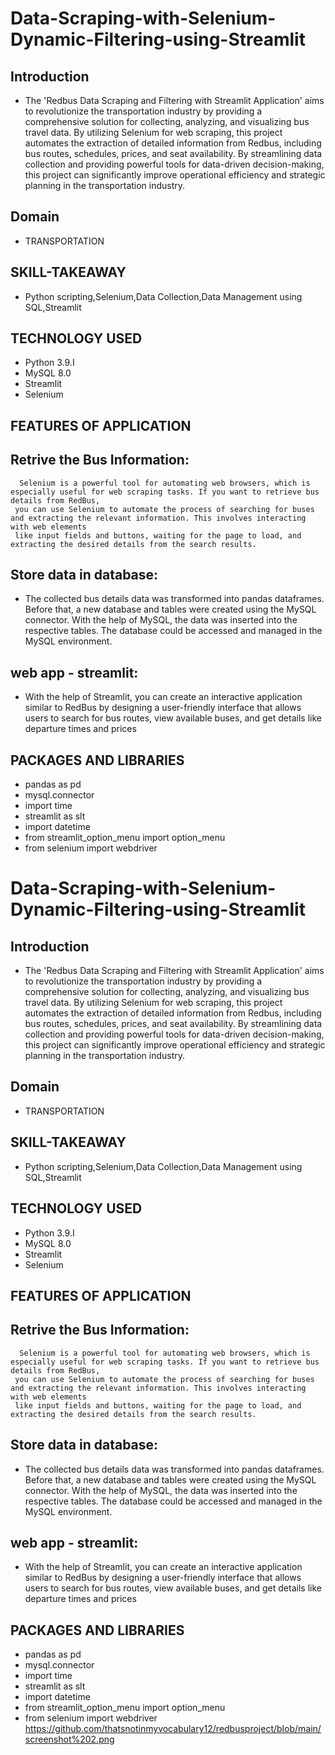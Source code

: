 # Data-Scraping-with-Selenium-Dynamic-Filtering-using-Streamlit
 ## Introduction
* The 'Redbus Data Scraping and Filtering with Streamlit Application' aims to revolutionize the transportation industry by providing a comprehensive solution for 
 collecting, analyzing, and visualizing bus travel data. By utilizing Selenium for web scraping, this project automates the extraction of detailed information from Redbus, including bus routes, schedules, prices, and seat availability. By streamlining data collection and providing powerful tools for data-driven decision-making, this project can significantly improve operational efficiency and strategic planning in the transportation industry.

## Domain 
* TRANSPORTATION

## SKILL-TAKEAWAY
* Python scripting,Selenium,Data Collection,Data Management using SQL,Streamlit
  
## TECHNOLOGY USED
* Python 3.9.I
* MySQL 8.0
* Streamlit
* Selenium

## FEATURES OF APPLICATION

## Retrive the Bus Information:
      Selenium is a powerful tool for automating web browsers, which is especially useful for web scraping tasks. If you want to retrieve bus details from RedBus, 
     you can use Selenium to automate the process of searching for buses and extracting the relevant information. This involves interacting with web elements 
     like input fields and buttons, waiting for the page to load, and extracting the desired details from the search results.

 ## Store data in database:
   * The collected bus details data was transformed into pandas dataframes. Before that, a new database and tables were created using the MySQL connector. With the help of MySQL, the data was inserted into the respective tables. The database could be accessed and managed in the MySQL environment.

## web app - streamlit:
   * With the help of Streamlit, you can create an interactive application similar to RedBus by designing a user-friendly interface that allows users to search for bus routes, view available buses, and get details like departure times and prices

## PACKAGES AND LIBRARIES
* pandas as pd
* mysql.connector
* import time
* streamlit as slt
* import datetime
* from streamlit_option_menu import option_menu
* from selenium import webdriver
 # Data-Scraping-with-Selenium-Dynamic-Filtering-using-Streamlit
 ## Introduction
* The 'Redbus Data Scraping and Filtering with Streamlit Application' aims to revolutionize the transportation industry by providing a comprehensive solution for 
 collecting, analyzing, and visualizing bus travel data. By utilizing Selenium for web scraping, this project automates the extraction of detailed information from Redbus, including bus routes, schedules, prices, and seat availability. By streamlining data collection and providing powerful tools for data-driven decision-making, this project can significantly improve operational efficiency and strategic planning in the transportation industry.

## Domain 
* TRANSPORTATION

## SKILL-TAKEAWAY
* Python scripting,Selenium,Data Collection,Data Management using SQL,Streamlit
  
## TECHNOLOGY USED
* Python 3.9.I
* MySQL 8.0
* Streamlit
* Selenium

## FEATURES OF APPLICATION

## Retrive the Bus Information:
      Selenium is a powerful tool for automating web browsers, which is especially useful for web scraping tasks. If you want to retrieve bus details from RedBus, 
     you can use Selenium to automate the process of searching for buses and extracting the relevant information. This involves interacting with web elements 
     like input fields and buttons, waiting for the page to load, and extracting the desired details from the search results.

 ## Store data in database:
   * The collected bus details data was transformed into pandas dataframes. Before that, a new database and tables were created using the MySQL connector. With the help of MySQL, the data was inserted into the respective tables. The database could be accessed and managed in the MySQL environment.

## web app - streamlit:
   * With the help of Streamlit, you can create an interactive application similar to RedBus by designing a user-friendly interface that allows users to search for bus routes, view available buses, and get details like departure times and prices

## PACKAGES AND LIBRARIES
* pandas as pd
* mysql.connector
* import time
* streamlit as slt
* import datetime
* from streamlit_option_menu import option_menu
* from selenium import webdriver
https://github.com/thatsnotinmyvocabulary12/redbusproject/blob/main/screenshot%202.png
